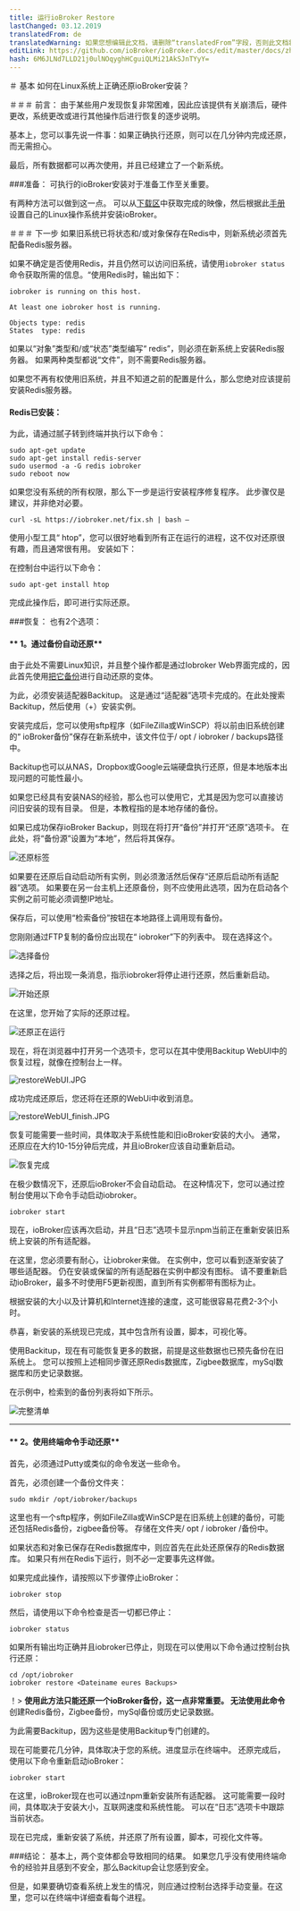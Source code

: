```yaml
---
title: 运行ioBroker Restore
lastChanged: 03.12.2019
translatedFrom: de
translatedWarning: 如果您想编辑此文档，请删除“translatedFrom”字段，否则此文档将再次自动翻译
editLink: https://github.com/ioBroker/ioBroker.docs/edit/master/docs/zh-cn/tutorial/restore.md
hash: 6M6JLNd7LLD21j0ulNOqyghHCguiQLMi21AkSJnTYyY=
---
```

＃ 基本
如何在Linux系统上正确还原ioBroker安装？

＃＃＃ 前言：
由于某些用户发现恢复非常困难，因此应该提供有关崩溃后，硬件更改，系统更改或进行其他操作后进行恢复的逐步说明。

基本上，您可以事先说一件事：如果正确执行还原，则可以在几分钟内完成还原，而无需担心。

最后，所有数据都可以再次使用，并且已经建立了一个新系统。

###准备：
可执行的ioBroker安装对于准备工作至关重要。

有两种方法可以做到这一点。
可以从[下载区](https://www.iobroker.net/#de/download)中获取完成的映像，然后根据此[手册](https://www.iobroker.net/#de/documentation/install/linux.md)设置自己的Linux操作系统并安装ioBroker。

＃＃＃ 下一步
如果旧系统已将状态和/或对象保存在Redis中，则新系统必须首先配备Redis服务器。

如果不确定是否使用Redis，并且仍然可以访问旧系统，请使用`iobroker status`命令获取所需的信息。“使用Redis时，输出如下：

```
iobroker is running on this host.

At least one iobroker host is running.

Objects type: redis
States  type: redis
```

如果以“对象”类型和/或“状态”类型编写“ redis”，则必须在新系统上安装Redis服务器。
如果两种类型都说“文件”，则不需要Redis服务器。

如果您不再有权使用旧系统，并且不知道之前的配置是什么，那么您绝对应该提前安装Redis服务器。

#### Redis已安装：
为此，请通过腻子转到终端并执行以下命令：

```
sudo apt-get update
sudo apt-get install redis-server
sudo usermod -a -G redis iobroker
sudo reboot now
```

如果您没有系统的所有权限，那么下一步是运行安装程序修复程序。
此步骤仅是建议，并非绝对必要。

```
curl -sL https://iobroker.net/fix.sh | bash –
```

使用小型工具“ htop”，您可以很好地看到所有正在运行的进程，这不仅对还原很有趣，而且通常很有用。
安装如下：

在控制台中运行以下命令：

```
sudo apt-get install htop
```

完成此操作后，即可进行实际还原。

###恢复：
也有2个选项：

#### ** 1。通过备份自动还原**
由于此处不需要Linux知识，并且整个操作都是通过Iobroker Web界面完成的，因此首先使用[把它备份](https://github.com/simatec/ioBroker.backitup/blob/master/README.md)进行自动还原的变体。

为此，必须安装适配器Backitup。
这是通过“适配器”选项卡完成的。在此处搜索Backitup，然后使用（+）安装实例。

安装完成后，您可以使用sftp程序（如FileZilla或WinSCP）将以前由旧系统创建的“ ioBroker备份”保存在新系统中，该文件位于/ opt / iobroker / backups路径中。

Backitup也可以从NAS，Dropbox或Google云端硬盘执行还原，但是本地版本出现问题的可能性最小。

如果您已经具有安装NAS的经验，那么也可以使用它，尤其是因为您可以直接访问旧安装的现有目录。
但是，本教程指的是本地存储的备份。

如果已成功保存ioBroker Backup，则现在将打开“备份”并打开“还原”选项卡。
在此处，将“备份源”设置为“本地”，然后将其保存。

![还原标签](../../de/tutorial/media/restore/1575301096581-restoretab.jpg)

如果要在还原后自动启动所有实例，则必须激活然后保存“还原后启动所有适配器”选项。
如果要在另一台主机上还原备份，则不应使用此选项，因为在启动各个实例之前可能必须调整IP地址。

保存后，可以使用“检索备份”按钮在本地路径上调用现有备份。

您刚刚通过FTP复制的备份应出现在“ iobroker”下的列表中。
现在选择这个。

![选择备份](../../de/tutorial/media/restore/1575301146928-restoreliste.jpg)

选择之后，将出现一条消息，指示iobroker将停止进行还原，然后重新启动。

![开始还原](../../de/tutorial/media/restore/1575301175231-restorestart.jpg)

在这里，您开始了实际的还原过程。

![还原正在运行](../../de/tutorial/media/restore/1575301208033-restore.jpg)

现在，将在浏览器中打开另一个选项卡，您可以在其中使用Backitup WebUI中的恢复过程，就像在控制台上一样。

![restoreWebUI.JPG](../../de/tutorial/media/restore/restoreWebUI.JPG)

成功完成还原后，您还将在还原的WebUi中收到消息。

![restoreWebUI_finish.JPG](../../de/tutorial/media/restore/restoreWebUI_finish.JPG)

恢复可能需要一些时间，具体取决于系统性能和旧ioBroker安装的大小。
通常，还原应在大约10-15分钟后完成，并且ioBroker应该自动重新启动。

![恢复完成](../../de/tutorial/media/restore/1575301228008-restorefinish.jpg)

在极少数情况下，还原后ioBroker不会自动启动。
在这种情况下，您可以通过控制台使用以下命令手动启动iobroker。

```
iobroker start
```

现在，ioBroker应该再次启动，并且“日志”选项卡显示npm当前正在重新安装旧系统上安装的所有适配器。

在这里，您必须要有耐心，让iobroker来做。
在实例中，您可以看到逐渐安装了哪些适配器。
仍在安装或保留的所有适配器在实例中都没有图标。
请不要重新启动ioBroker，最多不时使用F5更新视图，直到所有实例都带有图标为止。

根据安装的大小以及计算机和Internet连接的速度，这可能很容易花费2-3个小时。

恭喜，新安装的系统现已完成，其中包含所有设置，脚本，可视化等。

使用Backitup，现在有可能恢复更多的数据，前提是这些数据也已预先备份在旧系统上。
您可以按照上述相同步骤还原Redis数据库，Zigbee数据库，mySql数据库和历史记录数据。

在示例中，检索到的备份列表将如下所示。

![完整清单](../../de/tutorial/media/restore/1575362131512-fullliste.jpg)

*****************************************************************************************************************************************

#### ** 2。使用终端命令手动还原**
首先，必须通过Putty或类似的命令发送一些命令。

首先，必须创建一个备份文件夹：

```
sudo mkdir /opt/iobroker/backups
```

这里也有一个sftp程序，例如FileZilla或WinSCP是在旧系统上创建的备份，可能还包括Redis备份，zigbee备份等。
存储在文件夹/ opt / iobroker /备份中。

如果状态和对象已保存在Redis数据库中，则应首先在此处还原保存的Redis数据库。
如果只有州在Redis下运行，则不必一定要事先这样做。

如果完成此操作，请按照以下步骤停止ioBroker：

```
iobroker stop
```

然后，请使用以下命令检查是否一切都已停止：

```
iobroker status
```

如果所有输出均正确并且iobroker已停止，则现在可以使用以下命令通过控制台执行还原：

```
cd /opt/iobroker
iobroker restore <Dateiname eures Backups>
```

！> **使用此方法只能还原一个ioBroker备份，这一点非常重要。
无法使用此命令**创建Redis备份，Zigbee备份，mySql备份或历史记录数据。

为此需要Backitup，因为这些是使用Backitup专门创建的。

现在可能要花几分钟，具体取决于您的系统。进度显示在终端中。
还原完成后，使用以下命令重新启动ioBroker：

```
iobroker start
```

在这里，ioBroker现在也可以通过npm重新安装所有适配器。
这可能需要一段时间，具体取决于安装大小，互联网速度和系统性能。
可以在“日志”选项卡中跟踪当前状态。

现在已完成，重新安装了系统，并还原了所有设置，脚本，可视化文件等。

###结论：
基本上，两个变体都会导致相同的结果。
如果您几乎没有使用终端命令的经验并且感到不安全，那么Backitup会让您感到安全。

但是，如果要确切查看系统上发生的情况，则应通过控制台选择手动变量。在这里，您可以在终端中详细查看每个进程。